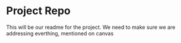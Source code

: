 # Project Repo

This will be our readme for the project. We need to make sure we are addressing everthing, mentioned on canvas
